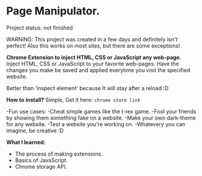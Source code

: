 # Page Manipulator.

Project status: not finished

WARNING: This project was created in a few days and definitely isn't perfect!
Also this works on most sites, but there are some exceptions!

**Chrome Extension to inject HTML, CSS or JavaScript any web-page.**
Inject HTML, CSS or JavaScript to your favorite web-pages.
Have the changes you make be saved and applied everytime you visit the specified website.

Better than 'inspect element' because It will stay after a reload :D


**How to install?**
Simple, Get it here: `chrome store link`

-Fun use cases:
    -Cheat simple games like the t-rex game.
    -Fool your friends by showing them something fake on a website.
    -Make your own dark-theme for any website.
    -Test a website you're working on.
    -Whatevery you can imagine, be creative :D


**What I learned:**
- The process of making extensions.
- Basics of JavaScript.
- Chrome storage API.

